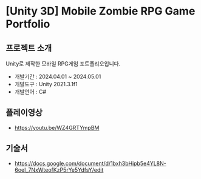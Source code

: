 # [Unity 3D] Mobile Zombie RPG Game Portfolio


## 프로젝트 소개
Unity로 제작한 모바일 RPG게임 포트폴리오입니다.
+ 개발기간 : 2024.04.01 ~ 2024.05.01
+ 개발도구 : Unity 2021.3.1f1
+ 개발언어 : C#



## 플레이영상 
+ <https://youtu.be/WZ4GRTYmpBM>

## 기술서
+ <https://docs.google.com/document/d/1bxh3bHipb5e4YL8N-6oeI_7NxWteofKzP5rYe5YdfsY/edit>
